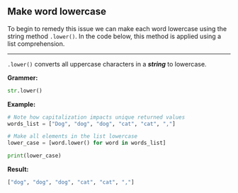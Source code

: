 <!--title={.lower() Method}-->

## Make word lowercase

To begin to remedy this issue we can  make each word lowercase using the string method `.lower()`. In the code below, this method is applied using a list comprehension.

***

`.lower()` converts all uppercase characters in a ***string*** to lowercase.

**Grammer:**

```python
str.lower()
```

**Example:**

```python
# Note how capitalization impacts unique returned values
words_list = ["Dog", "dog", "dog", "cat", "cat", ","]

# Make all elements in the list lowercase
lower_case = [word.lower() for word in words_list]

print(lower_case)
```

**Result:**

```python
["dog", "dog", "dog", "cat", "cat", ","]
```

